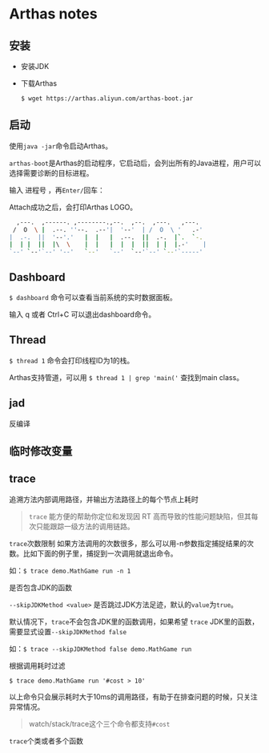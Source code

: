 # Arthas notes

## 安装

- 安装JDK

- 下载Arthas

  `$ wget https://arthas.aliyun.com/arthas-boot.jar`

## 启动

使用`java -jar`命令启动Arthas。

`arthas-boot`是Arthas的启动程序，它启动后，会列出所有的Java进程，用户可以选择需要诊断的目标进程。

输入 进程号 ，再`Enter/`回车：

Attach成功之后，会打印Arthas LOGO。

```bash
  ,---.  ,------. ,--------.,--.  ,--.  ,---.   ,---.                           
 /  O  \ |  .--. ''--.  .--'|  '--'  | /  O  \ '   .-'                          
|  .-.  ||  '--'.'   |  |   |  .--.  ||  .-.  |`.  `-.                          
|  | |  ||  |\  \    |  |   |  |  |  ||  | |  |.-'    |                         
`--' `--'`--' '--'   `--'   `--'  `--'`--' `--'`-----'  
```

## Dashboard

`$ dashboard` 命令可以查看当前系统的实时数据面板。

输入 q 或者 Ctrl+C 可以退出dashboard命令。

## Thread

`$ thread 1` 命令会打印线程ID为1的栈。

Arthas支持管道，可以用 `$ thread 1 | grep 'main('` 查找到main class。

## jad

反编译

## 临时修改变量

## trace

追溯方法内部调用路径，并输出方法路径上的每个节点上耗时

>  `trace` 能方便的帮助你定位和发现因 RT 高而导致的性能问题缺陷，但其每次只能跟踪一级方法的调用链路。



`trace`次数限制
如果方法调用的次数很多，那么可以用-n参数指定捕捉结果的次数。比如下面的例子里，捕捉到一次调用就退出命令。

如：`$ trace demo.MathGame run -n 1`



是否包含JDK的函数

`--skipJDKMethod <value>` 是否跳过JDK方法足迹，默认的`value`为`true`。

默认情况下，`trace`不会包含JDK里的函数调用，如果希望 `trace`  JDK里的函数，需要显式设置`--skipJDKMethod false`

如：`$ trace --skipJDKMethod false demo.MathGame run`



根据调用耗时过滤

`$ trace demo.MathGame run '#cost > 10'`

以上命令只会展示耗时大于10ms的调用路径，有助于在排查问题的时候，只关注异常情况。

> watch/stack/trace这个三个命令都支持`#cost`



`trace`个类或者多个函数



